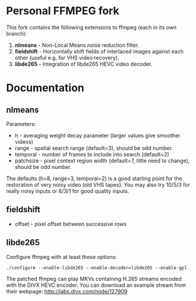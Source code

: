 
Personal FFMPEG fork
====================

This fork contains the following extensions to ffmpeg (each in its own branch):  
1. **nlmeans** - Non-Local Means noise reduction filter.  
2. **fieldshift** - Horizontally shift fields of interlaced images against each other (useful e.g. for VHS video recovery).  
3. **libde265** - Integration of libde265 HEVC video decoder.  



Documentation
=============

nlmeans
-------
Parameters:
* h - averaging weight decay parameter (larger values give smoother videos)
* range - spatial search range (default=3), should be odd number.
* temporal - number of frames to include into search (default=2)
* patchsize - pixel context region width (default=7, little need to change), should be odd number.

The defaults (h=8, range=3, temporal=2) is a good starting point for the
restoration of very noisy video (old VHS tapes). You may also try 10/5/3
for really noisy inputs or 6/3/1 for good quality inputs.


fieldshift
----------

* offset - pixel offset between successive rows


libde265
--------

Configure ffmpeg with at least these options:

    ./configure --enable-libde265 --enable-decoder=libde265 --enable-gpl

The patched ffmpeg can play MKVs containing H.265 streams encoded with
the DIVX HEVC encoder. You can download an example stream from their
webpage:
    http://labs.divx.com/node/127909
